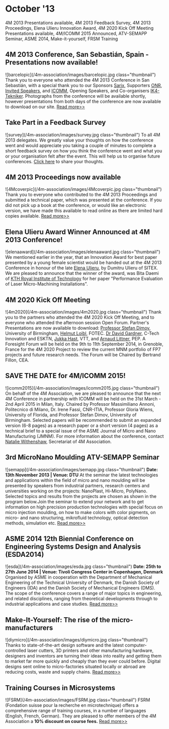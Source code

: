 # October '13

4M 2013 Presentations available, 4M 2013 Feedback Survey, 4M 2013 Proceedings, Elena Ulieru Innovation Award, 4M 2020 Kick Off Meeting Presentations available, 4M/ICOMM 2015 Announced, ATV-SEMAPP Seminar, ASME 2014, Make-it-yourself, FRSM Training
<!--break-->
## 4M 2013 Conference, San Sebastián, Spain - Presentations now available!

![barcelopic](/4m-association/images/barcelopic.jpg class="thumbnail")
Thank you to everyone who attended the 4M 2013 Conference in San Sebastián, with a special thank you to our Sponsors [Sarix](http://www.sarix.com), Supporters [ONR](http://www.onr.navil.mil), [Invited Speakers](/4m-association/content/Invited-Speakers-4M2013), and [ICOMM](http://icomm2014.northwestern.edu/), Opening Speakers, and Co-organisers [IK4-Tekniker](http://www.tekniker.es/en). Photographs from the conference will be available shortly, however presentations from both days of the conference are now available to download on our site. [Read more>>](/4m-association/content/Presentations)

## Take Part in a Feedback Survey

![survey](/4m-association/images/survey.jpg class="thumbnail")
To all 4M 2013 delegates. We greatly value your thoughts on how the conference went and would appreciate you taking a couple of minutes to complete a short feedback survey on how you think the conference went and what you or your organisation felt after the event. This will help us to organise future conferences. [Click here](http://www.surveymonkey.com/s/8Z96XVJ) to share your thoughts. 

## 4M 2013 Proceedings now available

![4Mcoverpic](/4m-association/images/4Mcoverpic.jpg class="thumbnail")
Thank you to everyone who contributed to the 4M 2013 Proceedings and submitted a technical paper, which was presented at the conference. If you did not pick up a book at the conference, or would like an electronic version, we have made this available to read online as there are limited hard copies available. [Read more>>](http://rpsonline.com.sg/proceedings/9789810772475/)

## Elena Ulieru Award Winner Announced at 4M 2013 Conference!

![elenaaward](/4m-association/images/elenaaward.jpg class="thumbnail")
We mentioned earlier in the year, that an Innovation Award for best paper presented by a young female scientist would be handed out at the 4M 2013 Conference in honour of the late [Elena Ulieru](http://www.microsisteme.ro/memoriam.php), by Dumitru Ulieru of SITEX. We are pleased to announce that the winner of the award, was Bita Daemi of [KTH Royal Institute of Technology](http://www.kth.se/en) for her paper "Performance Evaluation of Laser Micro-Machining Installations".

## 4M 2020 Kick Off Meeting

![4m2020](/4m-association/images/4m2020.jpg class="thumbnail")
Thank you to the partners who attended the 4M 2020 Kick Off Meeting, and to everyone who attended the afternoon session Open Forum. Partner's Presentations are now available to download: [Professor Stefan Dimov](/4m-association/images/files/4M2020_UoB.pdf), University of Birmingham, [Helmut Loibl](/4m-association/images/files/4M2020_FOTEC.pdf), FOTEC. [Dr David Gardner](/4m-association/images/files/4M2020_ESKTN.pdf), C-Tech Innovation and ESKTN, [Jukka Hast](/4m-association/images/files/4M2020_VTT.pdf), VTT, and [Arnaud Littner](/4m-association/images/files/4M2020_PEP.pdf), PEP.
A Foresight Forum will be held on the 9th to 11th September 2014, in Grenoble, France for the 4M 2020 Project to review the current MNM portfolio of FP7 projects and future research needs. The Forum will be Chaired by Bertrand Fillon, CEA.

## SAVE THE DATE for 4M/ICOMM 2015!

![icomm2015](/4m-association/images/icomm2015.jpg class="thumbnail")
On behalf of the 4M Association, we are pleased to announce that the next 4M Conference in partnership with ICOMM will be held on the 31st March - 2nd April 2015 in Milan, Italy. Chaired by Professor Massimiliano Annoni, Politecnico di Milano, Dr. Irene Fassi, CNR-ITIA, Professor Gloria Wiens, University of Florida, and Professor Stefan Dimov, University of Birmingham. Selected papers will be recommended to submit an expanded version (6-8 pages) as a research paper or a short version (4 pages) as a technical brief to a special issue of the ASME Journal of Micro and Nano Manufacturing (JMNM). For more information about the conference, contact [Natalie Withenshaw](natalie.withenshaw@ctechinnovation.com), Secretariat of 4M Association.

## 3rd MicroNano Moulding ATV-SEMAPP Seminar

![semapp](/4m-association/images/semapp.jpg class="thumbnail")
**Date: 13th November 2013 | Venue: DTU**
At the seminar the latest technologies and applications within the field of micro and nano moulding will be presented by speakers from industrial partners, research centers and universities working on the projects: NanoPlast, Hi-Micro, PolyNano. Selected topics and results from the projects are chosen as shown in the program below.Join the seminar to extend your network and to get information on high precision production technologies with special focus on micro injection moulding, on how to make colors with color pigments, on micro- and nano structuring, mikrofluid technology, optical detection methods, simulation etc. [Read more>>](http://www.atv-semapp.dk/arr2013/131113_3rd_MicroNano/pg_3rdMicNa.html)

## ASME 2014 12th Biennial Conference on Engineering Systems Design and Analysis (ESDA2014)

![esda](/4m-association/images/esda.jpg class="thumbnail")
**Date: 25th to 27th June 2014 | Venue: Tivoli Congress Center in Copenhagen, Denmark**
Organised by ASME in cooperation with the Department of Mechanical Engineering of the Technical University of Denmark, the Danish Society of Engineers (IDA) and the Danish Society of Mechanical Engineers (DMS). The scope of the conference covers a range of major topics in engineering, and related disciplines, ranging from theoretical developments through to industrial applications and case studies. [Read more>>](http://www.asmeconferences.org/ESDA2014/)

## Make-It-Yourself: The rise of the micro-manufacturers

![diymicro](/4m-association/images/diymicro.jpg class="thumbnail")
Thanks to state-of-the-art design software and the latest computer-controlled laser cutters, 3D printers and other manufacturing hardware, designers and inventors are turning their ideas into reality and getting them to market far more quickly and cheaply than they ever could before. Digital designs sent online to micro-factories situated locally or abroad are reducing costs, waste and supply chains. [Read more>>](http://www.bbc.co.uk/news/business-24203938)

## Training Courses in Microsystems

![FSRM](/4m-association/images/FSRM.jpg class="thumbnail")
FSRM (Fondation suisse pour la recherche en microtechnique) offers a comprehensive range of training courses, in a number of languages (English, French, German). They are pleased to offer members of the 4M Association a **10% discount on course fees.** [Read more>>](/content/fsrm-training-courses)